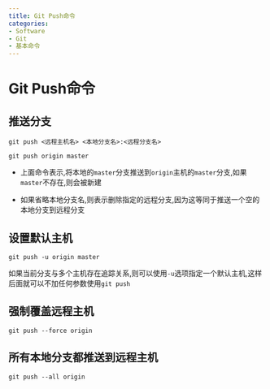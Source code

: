 ```yaml
---
title: Git Push命令
categories:
- Software
- Git
- 基本命令
---
```

# Git Push命令

## 推送分支

```shell
git push <远程主机名> <本地分支名>:<远程分支名>
```

```
git push origin master
```

- 上面命令表示,将本地的`master`分支推送到`origin`主机的`master`分支,如果`master`不存在,则会被新建

- 如果省略本地分支名,则表示删除指定的远程分支,因为这等同于推送一个空的本地分支到远程分支

## 设置默认主机

```shell
git push -u origin master
```

如果当前分支与多个主机存在追踪关系,则可以使用`-u`选项指定一个默认主机,这样后面就可以不加任何参数使用`git push`

## 强制覆盖远程主机

```shell
git push --force origin
```

## 所有本地分支都推送到远程主机

```shell
git push --all origin
```
